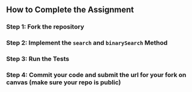 ## How to Complete the Assignment
### Step 1: Fork the repository
### Step 2: Implement the `search` and `binarySearch` Method
### Step 3: Run the Tests
### Step 4: Commit your code and submit the url for your fork on canvas (make sure your repo is public)
